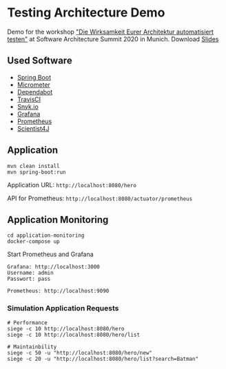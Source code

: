 # Testing Architecture Demo
Demo for the workshop ["Die Wirksamkeit Eurer Architektur automatisiert testen"](https://software-architecture-summit.de/domain-driven-design/die-wirksamkeit-eurer-architektur-automatisiert-testen/) at Software Architecture Summit 2020 in Munich.
Download [Slides]()

## Used Software
- [Spring Boot](https://spring.io/projects/spring-boot)
- [Micrometer](https://micrometer.io)
- [Dependabot](https://dependabot.com/)
- [TravisCI](https://travis-ci.org/)
- [Snyk.io](https://snyk.io/)
- [Grafana](https://grafana.com/)
- [Prometheus](https://prometheus.io/)
- [Scientist4J](https://github.com/rawls238/Scientist4J)


## Application

```
mvn clean install
mvn spring-boot:run
```

Application URL: `http://localhost:8080/hero`

API for Prometheus: `http://localhost:8080/actuator/prometheus`

## Application Monitoring

```
cd application-monitoring
docker-compose up
```

Start Prometheus and Grafana

```
Grafana: http://localhost:3000
Username: admin
Passwort: pass

Prometheus: http://localhost:9090
```

### Simulation Application Requests

```
# Performance
siege -c 10 http://localhost:8080/hero
siege -c 10 http://localhost:8080/hero/list

# Maintainbility
siege -c 50 -u "http://localhost:8080/hero/new"
siege -c 20 -u "http://localhost:8080/hero/list?search=Batman" 

```

